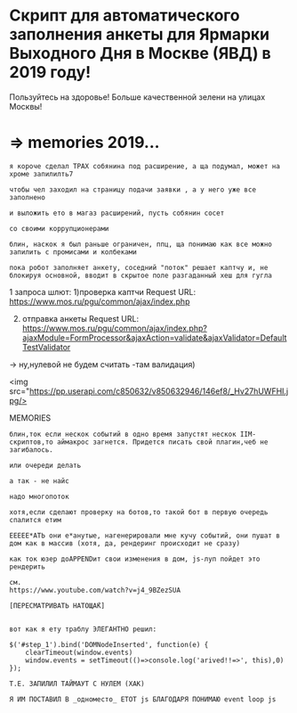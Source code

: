 # Скрипт для автоматического заполнения анкеты для Ярмарки Выходного Дня в Москве (ЯВД) в 2019 году!


Пользуйтесь на здоровье! Больше качественной зелени на улицах Москвы!


# => memories 2019...
```
я короче сделал ТРАХ собянина под расширение, а ща подумал, может на хроме запилилть7

чтобы чел заходил на страницу подачи заявки , а у него уже все заполнено

и выложить ето в магаз расширений, пусть собянин сосет

со своими коррупционерами

блин, наскок я был раньше ограничен, ппц, ща понимаю как все можно запилить с промисами и колбеками

пока робот заполняет анкету, соседний "поток" решает каптчу и, не блокируя основной, вводит в скрытое поле разгаданный хеш для гугла
```

1 запроса шлют:
1)проверка каптчи
Request URL: https://www.mos.ru/pgu/common/ajax/index.php

 2) отправка анкеты
 Request URL: https://www.mos.ru/pgu/common/ajax/index.php?ajaxModule=FormProcessor&ajaxAction=validate&ajaxValidator=DefaultTestValidator


-> ну,нулевой не будем считать -там валидация)

<img src="https://pp.userapi.com/c850632/v850632946/146ef8/_Hv27hUWFHI.jpg/>




MEMORIES
```
блин,ток если нескок событий в одно время запустят нескок IIM-скриптов,то аймакрос загнется. Придется писать свой плагин,чеб не загибалось.

или очереди делать

а так - не найс

надо многопоток

хотя,если сделают проверку на ботов,то такой бот в первую очередь спалится етим

ЕЕЕЕЕ*АТЬ они е*анутые, нагенерировали мне кучу событий, они пушат в дом как в массив (хотя, да, рендеринг происходит не сразу)

как ток юзер доAPPENDит свои изменения в дом, js-луп пойдет это рендерить

см.
https://www.youtube.com/watch?v=j4_9BZezSUA

[ПЕРЕСМАТРИВАТЬ НАТОЩА́К]


вот как я ету траблу ЭЛЕГАНТНО решил:

$('#step_1').bind('DOMNodeInserted', function(e) {
    clearTimeout(window.events)
    window.events = setTimeout(()=>console.log('arived!!=>', this),0)
});

Т.Е. ЗАПИЛИЛ ТАЙМАУТ С НУЛЕМ (ХАК)

Я ИМ ПОСТАВИЛ В _одноместо_ ЕТОТ js БЛАГОДАРЯ ПОНИМАЮ event loop js
```